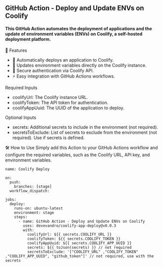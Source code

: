 ## GitHub Action - Deploy and Update ENVs on Coolify

#### This GitHub Action automates the deployment of applications and the update of environment variables (ENVs) on Coolify, a self-hosted deployment platform.

📌 Features

- 🚀 Automatically deploys an application to Coolify.
- 🔄 Updates environment variables directly on the Coolify instance.
- 🔑 Secure authentication via Coolify API.
- ⚡️ Easy integration with GitHub Actions workflows.

Required Inputs

- coolifyUrl: The Coolify instance URL.
- coolifyToken: The API token for authentication.
- coolifyAppUuid: The UUID of the application to deploy.

Optional Inputs

- secrets: Additional secrets to include in the environment (not required).
- secretsToExclude: List of secrets to exclude from the environment (not required). Use if secrets is defined.

🛠️ How to Use
Simply add this Action to your GitHub Actions workflow and configure the required variables, such as the Coolify URL, API key, and environment variables.

````
name: Coolify Deploy

on:
  push:
    branches: [stage]
  workflow_dispatch:

jobs:
  deploy:
    runs-on: ubuntu-latest
    environment: stage
    steps:
      - name: GitHub Action - Deploy and Update ENVs on Coolify
        uses: devevandro/coolify-app-deploy@v0.0.3
        with:
          coolifyUrl: ${{ secrets.COOLIFY_URL }}
          coolifyToken: ${{ secrets.COOLIFY_TOKEN }}
          coolifyAppUuid: ${{ secrets.COOLIFY_APP_UUID }}
          secrets: ${{ toJson(secrets) }} // not required
          secretsToExclude: '["COOLIFY_URL" ,"COOLIFY_TOKEN" ,"COOLIFY_APP_UUID", "github_token"]' // not required, use with the secrets
````
